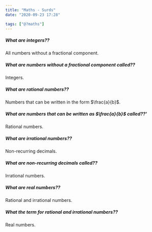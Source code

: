 ```yaml
---
title: "Maths - Surds"
date: "2020-09-23 17:28"

tags: ["@?maths"]
---
```


##### What are integers??
All numbers without a fractional component.

##### What are numbers without a fractional component called??
Integers.

##### What are rational numbers??
Numbers that can be written in the form $\frac{a}{b}$.

##### What are numbers that can be written as $\frac{a}{b}$ called??'
Rational numbers.

##### What are irrational numbers??
Non-recurring decimals.

##### What are non-recurring decimals called??
Irrational numbers.

##### What are real numbers??
Rational and irrational numbers.

##### What the term for rational and irrational numbers??
Real numbers.
